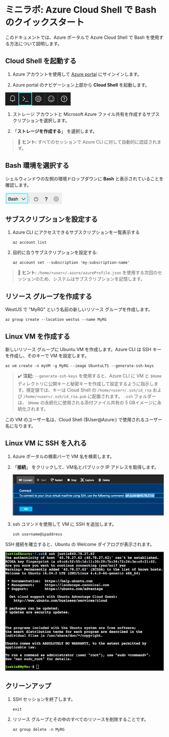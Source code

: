 ﻿# ミニラボ: Azure Cloud Shell で Bash のクイックスタート

このドキュメントでは、Azure ポータルで Azure Cloud Shell で Bash を使用する方法について説明します。

## Cloud Shell を起動する

1. Azure アカウントを使用して [Azure portal](https://portal.azure.com) にサインインします。

1. Azure portal のナビゲーション上部から **Cloud Shell** を起動します。

![Cloud Shell のアイコン:](../../Linked_Image_Files/shell-icon.png)

1. ストレージ アカウントと Microsoft Azure ファイル共有を作成するサブスクリプションを選択します。

1. 「**ストレージを作成する**」 を選択します。

>:pencil: **ヒント:** すべてのセッションで Azure CLI に対して自動的に認証されます。

## Bash 環境を選択する

シェルウィンドウの左側の環境ドロップダウンに **Bash** と表示されていることを確認します。

![Bash を表示する環境セレクタ](../../Linked_Image_Files/env-selector.png)

## サブスクリプションを設定する

1. Azure CLI にアクセスできるサブスクリプションを一覧表示する

    ```
    az account list
    ```

1. 目的に合うサブスクリプションを設定する:

    ```
    az account set --subscription 'my-subscription-name'
    ```
>:pencil: **ヒント:** `/home/<user>/.azure/azureProfile.json` を使用する次回のセッションのため、システムはサブスクリプションを記憶します。

## リソース グループを作成する

WestUS で "MyRG" という名前の新しいリソース グループを作成します。

```
az group create --location westus --name MyRG
```

## Linux VM を作成する

新しいリソース グループに Ubuntu VM を作成します。Azure CLI は SSH キーを作成し、そのキーで VM を設定します。

```
az vm create -n myVM -g MyRG --image UbuntuLTS --generate-ssh-keys
```

>:heavy_check_mark: **注記:** `--generate-ssh-keys` を使用すると、Azure CLI に VM と `$Home` ディレクトリに公開キーと秘密キーを作成して設定するように指示します。規定値では、キーは Cloud Shell の `/home/<user>/.ssh/id_rsa` および `/home/<user>/.ssh/id_rsa.pub` に配置されます。 `.ssh` フォルダーは、 `$Home` の永続化に使用される添付ファイル共有の 5 GBイメージに永続化されます。

この VM のユーザー名は、Cloud Shell ($User@Azure:) で使用されるユーザー名になります。

## Linux VM に SSH を入れる

1. Azure ポータルの検索バーで VM 名を検索します。

1. 「**接続**」 をクリックして、VM名とパブリック IP アドレスを取得します。

    ![接続オプション](../../Linked_Image_Files/sshcmd-copy.png)

1. ssh コマンドを使用して VM に SSH を追加します。

    ```
    ssh username@ipaddress
    ```

SSH 接続を確立すると、Ubuntu の Welcome ダイアログが表示されます。

![Ubuntu Welcome ダイアログの表示](../../Linked_Image_Files/ubuntu-welcome.png)

## クリーンアップ

1. SSH セッションを終了します。

    ```
    exit
    ```

1. リソース グループとその中のすべてのリソースを削除することです。

    ```
    az group delete -n MyRG
    ```
